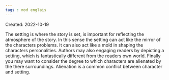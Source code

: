 ```yaml
---
tags : mod englais
---
```

Created: 2022-10-19 

The setting is where the story is set, is important for reflecting the atmosphere of the story. In this sense the setting can act like the mirror of the characters problems. It can also act like a mold in shaping the characters personalities. Authors may also engaging readers by depicting a setting, which is fantastically different from the readers own world. Finally you may want to consider the degree to which characters are alienated by the there surroundings. Alienation  is a common conflict between character and setting.